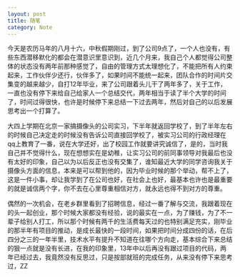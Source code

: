 ```yaml
---
layout: post
title: 随笔
category: Note
---
```


今天是农历马年的八月十六，中秋假期刚过，到了公司9点了，一个人也没有，有些东西潜移默化的都会在潜意识里意识到，近几个月来，我自己个人都觉得公司整体的状态没有两年前那种感觉了，自由的管理方式太理想化了，不能把所有人约束起来，工作伙伴少还行，伙伴多了，如果时间不能统一起来，团队合作的时间片交集变的越来越少，自打12年毕业，来了公司跟着头儿干了两年多了，关于工作，一直也没有停下来给自己给家人一个总结交代，两年相当于读了半个大学的时间了，时间过得很快，也许是时候停下来总结一下过去两年，然后对自己的以后发展思考出一个打算了。

大四上学期在北京一家搞摄像头的公司实习，下半年就返回学校了，到了半年左右的时候自己决定走的时候没有告诉公司直接回学校了，被实习公司的行政经理在qq上教育了一番，说在大学还好，出了校园工作就要讲究诚信了，是的，当时我自己并不觉得什么，现在想想实在是幼稚，让实习公司的前同事领导对我最后也没有太好的印象，自己以为以后反正也没有交集了，谁知最近大学的同学咨询我关于摄像头方面的信息，本来是可以帮到他的，因为毕业时候的那个举动，帮不上了，这是一件小事，却让我学到了在公司也好，在社会上也好，最基本也许也是最重要的就是诚信两个字，你不去在心里尊重相信对方，就永远也得不到对方的尊重。

偶然的一次机会，在老乡群里看到了招聘信息，经过一番了解与交流，我跟着现在的头一起创业，那个时候大家都没有经验，说的最实在一点，为了赚钱，为了不一辈子给别人打工，所以那个时候有两千的生活费每天过的也特别满足充实，刚毕业的那半年有项目的推动，是成长最快的一段时间，如果把时间分成四份的话，在后四分之三的一年半里，技术水平有提升不知道在往哪个方向走，基本综合下来总结的狠一点就是没有长进，在我的印象里，13年中以后再没有跟过项目的代码，两年已经过去，我竟然没有反思过，只是按部就班的完成任务，从来没有停下来思考过，ZZ
